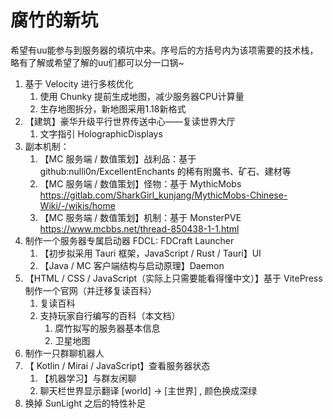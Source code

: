 # 腐竹的新坑

希望有uu能参与到服务器的填坑中来。序号后的方括号内为该项需要的技术栈，略有了解或希望了解的uu们都可以分一口锅~

1. 基于 Velocity 进行多核优化
   1. 使用 Chunky 提前生成地图，减少服务器CPU计算量
   2. 生存地图拆分，新地图采用1.18新格式
2. 【建筑】豪华升级平行世界传送中心——复读世界大厅
   1. 文字指引 HolographicDisplays
3. 副本机制：
   1. 【MC 服务端 / 数值策划】战利品：基于 github:nulli0n/ExcellentEnchants 的稀有附魔书、矿石、建材等
   2. 【MC 服务端 / 数值策划】怪物：基于 MythicMobs <https://gitlab.com/SharkGirl_kunjang/MythicMobs-Chinese-Wiki/-/wikis/home>
   3. 【MC 服务端 / 数值策划】机制：基于 MonsterPVE <https://www.mcbbs.net/thread-850438-1-1.html>
4. 制作一个服务器专属启动器 FDCL: FDCraft Launcher
   1. 【初步拟采用 Tauri 框架，JavaScript / Rust / Tauri】UI
   2. 【Java / MC 客户端结构与启动原理】Daemon
5. 【HTML / CSS / JavaScript（实际上只需要能看得懂中文）】基于 VitePress 制作一个官网（并迁移复读百科）
   1. 复读百科
   2. 支持玩家自行编写的百科（本文档）
      1. 腐竹拟写的服务器基本信息
      2. 卫星地图
6. 制作一只群聊机器人
7. 【 Kotlin / Mirai / JavaScript】查看服务器状态
   1. 【机器学习】与群友闲聊
   2. 聊天栏世界显示翻译 [world] → [主世界] , 颜色换成深绿
8. 换掉 SunLight 之后的特性补足
